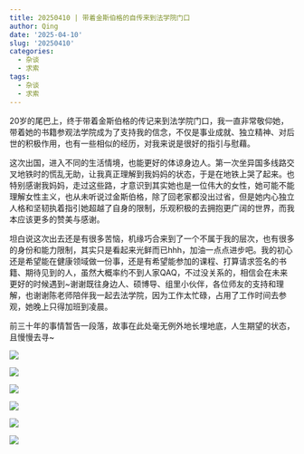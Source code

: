 ```yaml
---
title: 20250410 | 带着金斯伯格的自传来到法学院门口
author: Qing
date: '2025-04-10'
slug: '20250410'
categories:
  - 杂谈
  - 求索
tags:
  - 杂谈
  - 求索
---
```



20岁的尾巴上，终于带着金斯伯格的传记来到法学院门口，我一直非常敬仰她，带着她的书籍参观法学院成为了支持我的信念，不仅是事业成就、独立精神、对后世的积极作用，也有一些相似的经历，对我来说是很好的指引与慰藉。

这次出国，进入不同的生活情境，也能更好的体谅身边人。第一次坐异国多线路交叉地铁时的慌乱无助，让我真正理解到我妈妈的状态，于是在地铁上哭了起来。也特别感谢我妈妈，走过这些路，才意识到其实她也是一位伟大的女性，她可能不能理解女性主义，也从未听说过金斯伯格，除了回老家都没出过省，但是她内心独立人格和坚韧执着指引她超越了自身的限制，乐观积极的去拥抱更广阔的世界，而我本应该更多的赞美与感谢。

坦白说这次出去还是有很多苦恼，机缘巧合来到了一个不属于我的层次，也有很多的身份和能力限制，其实只是看起来光鲜而已hhh，加油一点点进步吧。我的初心还是希望能在健康领域做一份事，还是有希望能参加的课程、打算请求签名的书籍、期待见到的人，虽然大概率约不到人家QAQ，不过没关系的，相信会在未来更好的时候遇到~谢谢既往身边人、硕博导、组里小伙伴，各位师友的支持和理解，也谢谢陈老师陪伴我一起去法学院，因为工作太忙碌，占用了工作时间去参观，她晚上只得加班到凌晨。

前三十年的事情暂告一段落，故事在此处毫无例外地长埋地底，人生期望的状态，且慢慢去寻~
<br>

![](images/1.jpg)
<br>


![](images/2.jpg)
<br>

![](images/4.jpg)
<br>

![](images/3.jpg)
<br>

![](images/5.jpg)
<br>

![](images/6.jpg)